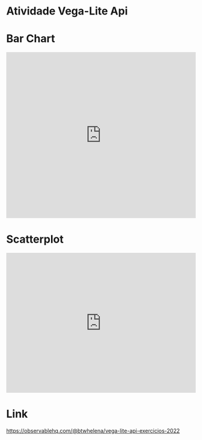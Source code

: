 # Atividade Vega-Lite Api


# Bar Chart 

<iframe width="100%" height="440" frameborder="0"
  src="https://observablehq.com/embed/@btwhelena/vega-lite-api-exercicios-2022?cells=barChart"></iframe>
  
# Scatterplot

<iframe width="100%" height="371" frameborder="0"
  src="https://observablehq.com/embed/@btwhelena/vega-lite-api-exercicios-2022?cells=scatterplot"></iframe>
  
 # Link
 https://observablehq.com/@btwhelena/vega-lite-api-exercicios-2022
